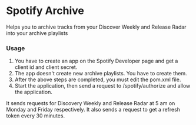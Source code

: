 # Spotify Archive
Helps you to archive tracks from your Discover Weekly and Release Radar into your archive playlists

### **Usage**
1) You have to create an app on the Spotify Developer page and get a client id and client secret.
2) The app doesn't create new archive playlists. You have to create them.
3) After the above steps are completed, you must edit the pom.xml file.
4) Start the application, then send a request to /spotify/authorize and allow the application.

It sends requests for Discovery Weekly and Release Radar at 5 am on Monday and Friday respectively.
It also sends a request to get a refresh token every 30 minutes.